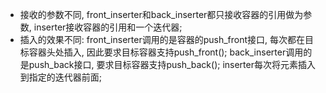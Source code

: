 - 接收的参数不同, front_inserter和back_inserter都只接收容器的引用做为参数, inserter接收容器的引用和一个迭代器;
- 插入的效果不同: front_inserter调用的是容器的push_front接口, 每次都在目标容器头处插入, 因此要求目标容器支持push_front(); back_inserter调用的是push_back接口, 要求目标容器支持push_back(); inserter每次将元素插入到指定的迭代器前面;